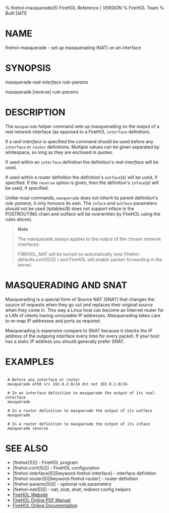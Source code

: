 % firehol-masquerade(5) FireHOL Reference | VERSION
% FireHOL Team
% Built DATE

# NAME

firehol-masquerade - set up masquerading (NAT) on an interface

<!--
contents-table:subcommand:masquerade:keyword-firehol-masquerade:Y:inface outface:Change the source IP of packets leaving `outface`, with the IP of the interface they are using to leave.
contents-table:helper:masquerade:keyword-firehol-masquerade:Y:-:Change the source IP of packets leaving `outface`, with the IP of the interface they are using to leave.
  -->

# SYNOPSIS

masquerade *real-interface* *rule-params*

masquerade [reverse] *rule-params*

# DESCRIPTION


The `masquerade` helper command sets up masquerading on the output of a
real network interface (as opposed to a FireHOL `interface` definition).

If a *real-interface* is specified the command should be used before any
`interface` or `router` definitions. Multiple values can be given separated
by whitespace, so long as they are enclosed in quotes.

If used within an `interface` definition the definition's *real-interface*
will be used.

If used within a router definition the definition's `outface`(s) will be
used, if specified. If the `reverse` option is given, then the
definition's `inface`(s) will be used, if specified.

Unlike most commands, `masquerade` does not inherit its parent
definition's *rule-params*, it only honours its own. The `inface` and
`outface` parameters should not be used (iptables(8) does not support
inface in the POSTROUTING chain and outface will be overwritten by
FireHOL using the rules above).

> **Note**
>
> The masquerade always applies to the output of the chosen network
> interfaces.
>
> FIREHOL\_NAT will be turned on automatically (see
> [firehol-defaults.conf(5)][] ) and FireHOL will
> enable packet-forwarding in the kernel.

# MASQUERADING AND SNAT

Masquerading is a special form of Source NAT (SNAT) that changes the
source of requests when they go out and replaces their original source
when they come in. This way a Linux host can become an Internet router
for a LAN of clients having unroutable IP addresses. Masquerading takes
care to re-map IP addresses and ports as required.

Masquerading is expensive compare to SNAT because it checks the IP
address of the outgoing interface every time for every packet. If your
host has a static IP address you should generally prefer SNAT.

# EXAMPLES

~~~~

 # Before any interface or router
 masquerade eth0 src 192.0.2.0/24 dst not 192.0.2.0/24

 # In an interface definition to masquerade the output of its real-interface
 masquerade

 # In a router definition to masquerade the output of its outface
 masquerade

 # In a router definition to masquerade the output of its inface
 masquerade reverse
~~~~

# SEE ALSO

* [firehol(1)][] - FireHOL program
* [firehol.conf(5)][] - FireHOL configuration
* [firehol-interface(5)][keyword-firehol-interface] - interface definition
* [firehol-router(5)][keyword-firehol-router] - router definition
* [firehol-params(5)][] - optional rule parameters
* [firehol-nat(5)][] - nat, snat, dnat, redirect config helpers
* [FireHOL Website](http://firehol.org/)
* [FireHOL Online PDF Manual](http://firehol.org/firehol-manual.pdf)
* [FireHOL Online Documentation](http://firehol.org/documentation/)
